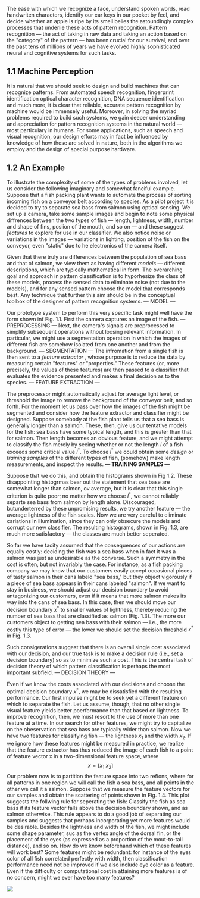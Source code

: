 
The ease with which we recognize a face, understand spoken words, read handwriten characters, identify our car keys in our pocket by feel, and decide whether an apple is ripe by its smell belies the astoundingly complex processes that underlie these acts of pattern recognition. Pattern recognition — the act of taking in raw data and taking an action based on the "category" of the pattern — has been crucial for our survival, and over the past tens of millions of years we have evolved highly sophisticated neural and cognitive systems for such tasks.

## 1.1 Machine Perception
It is natural that we should seek to design and build machines that can recognize patterns. From automated speech recognition, fingerprint identification optical character recognition, DNA sequence identification and much more, it is clear that reliable, accurate pattern recognition by machine would be immensely useful. Moreover, in solving the myriad problems required to build such systems, we gain deeper understanding and appreciation for pattern recognition systems in the natural world — most particulary in humans. For some applications, such as speech and visual recognition, our design efforts may in fact be influenced by knowledge of how these are solved in nature, both in the algorithms we employ and the design of special purpose hardware.

## 1.2 An Example
To illustrate the complexity of some of the types of problems involved, let us consider the following imaginary and somewhat fanciful example. Suppose that a fish packing plant wants to automate the process of sorting incoming fish on a conveyor belt according to species. As a pilot project it is decided to try to separate sea bass from salmon using optical sensing. We set up a camera, take some sample images and begin to note some physical diffrences between the two types of fish — length, lightness, width, number and shape of fins, posiion of the mouth, and so on — and these suggest *features* to explore for use in our classifier. We also notice noise or variiations in the images — variations in lighting, position of the fish on the conveyor, even "static" due to he electronics of the camera itself.

Given that there truly are differences between the population of sea bass and that of salmon, we view them as having different *models* — different descriptions, which are typically mathematical in form. The overarching goal and approach in pattern classification is to hyporhesize the class of these models, process the sensed data to eliminate noise (not due to the models), and for any sensed pattern choose the model that corresponds best. Any technique that further this aim should be in the conceptual toolbox of the designer of pattern recognition systems. 
— MODEL —

Our prototype system to perform this very specific task might well have the form shown inf Fig. 1.1. First the camera captures an image of the fish.
— PREPROCESSING —
Next, the camera's signals are preprocessed to simplify subsequent operations without loosing relevant information. In particular, we might use a segmentation operation in which the images of different fish are somehow isolated from one another and from the background. 
— SEGMENTATION —
The infromation from a single fish is then sent to a *feature extractor* , whose purpose is to reduce the data by measuring certain "features" or "properties." These features (or, more precisely, the values of these  features) are then passed to a classifier that evaluates the evidence presented and makes a final decision as to the species.
 — FEATURE EXTRACTION —

The preprocessor might automatically adjust for average light level, or threshold the image to remove the background of the conveyor belt, and so forth. For the moment let us pass over how the images of the fish might be segmented and consider how the feature extractor and classifier might be designed. Suppose somebody at the fish plant tells us that a sea bass is generally longer than a salmon. These, then, give us our tentative models for the fish: sea bass have some typical length, and this is greater than that for salmon. Then length becomes an obvious feature, and we might attempt to classify the fish merely by seeing whether or not the length *l* of a fish exceeds some critical value *l*$^*$. To choose *l*$^*$ we could obtain some *design* or *training samples* of the different types of fish, (somehow) make length measurements, and inspect the results.
**— TRAINING SAMPLES —** 

Suppose that we do this, and obtain the histograms shown in Fig 1.2. These disappointing histogrmas bear out the statement that sea base are somewhat longer than salmon, ov average, but it is clear that this single criterion is quite poor; no matter how we choose *l*$^*$, we cannot reliably separte sea bass from salmon by length alone.
Discouraged, butunderterred by these unpromising results, we try another feature — the average lightness of the fish scales. Now we are very careful to eliminate cariations in illumination, since they can only obsecure the models and corrupt our new classifier. The resulting histograms, shown in Fig. 1.3, are much more satisfactory — the classes are much better seperated.

So far we have tacity assurned that the consequences of our actions are equally costly: deciding the fish was a sea bass when in fact it was a salmon was just as undesirable as the converse. Such a symmetry in the cost is often, but not invariably the case. For instance, as a fish packing company we may know that our customers easily accept occasional pieces of tasty salmon in their cans labeld "sea bass," but they object vigorously if a piece of sea bass appears in their cans labeled "salmon". If we want to stay in business, we should adjust our decision boundary to avoid antagonizing our customers, even if it means that more salmon makes its way into the cans of sea bass. In this case, then we should move our decision boundary $x^*$ to smaller values of lightness, thereby reducing the number of sea bass that are classified as salmon (Fig. 1.3). The more our customers object to getting sea bass with their salmon — i.e., the more costly this type of error — the lower we should set the decision threshold $x^*$ in Fig. 1.3.

Such consigerations suggest that there is an overall single cost associated with our decision, and our true task is to make a decision rule (i.e., set a decision boundary) so as to minimize such a cost. This is the central task of decision theory of which pattern classification is perhaps the most important subfield.
— DECISION THEORY —

Even if we know the costs associated with our decisions and choose the optimal decision boundary $x^*$, we may be dissatisfied with the resulting performance. Our first impulse might be to seek yet a different feature on which to separate the fish. Let us assume, though, that no other single visual feature yields better poerformance than that based on lightness. To improve recognition, then, we must resort to the use of more than one feature at a time.
In our search for other features, we might try to capitalize on the obeservation that sea bass are typically wider than salmon. Now we have two features for classifying fish — the lightness $x_1$ and the width $x_2$. If we ignore how these features might be measured in practice, we realize that the feature extractor has thus reduced the image of each fish to a point of feature vector x in a two-dimensional feature space, where
$$x = [ x_1 \ x_2]$$
Our problem now is to partition the feature space into two refions, where for all patterns in one region we will call the fish a sea bass, and all points in the other we call it a salmon. Suppose that we measure the feature vectors for our samples and obtain the scattering of points shown in Fig. 1.4. This plot suggests the follwing rule for seperating the fish: Classify the fish as sea bass if its feature vector falls above the decision boundary shown, and as salmon otherwise.
This rule appears to do a good job of separating our samples and suggests that perhaps incorporating yet more features would be desirable. Besides the lightness and width of the fish, we might include some shape parameter, suc as the vertex angle of the dorsal fin, or the placement of the eyes (as expressed as a proportion of the mout-to-tail distance), and so on. How do we know beforehand which of these features will work best? Some features might be redundant: for instance of the eyes color of all fish correlated perfectly with width, then classification performance need not be improved if we also include eye color as a feature. Even if the difficulty or computational cost in attaining more features is of no concern, might we ever have too many features?

![](https://i.imgur.com/MmiV5W0.png)
